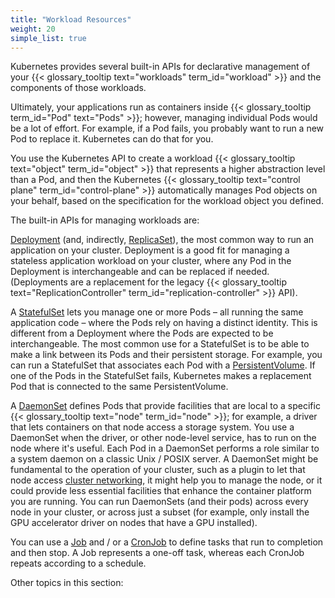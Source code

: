 ```yaml
---
title: "Workload Resources"
weight: 20
simple_list: true
---
```


Kubernetes provides several built-in APIs for declarative management of your
{{< glossary_tooltip text="workloads" term_id="workload" >}}
and the components of those workloads.

Ultimately, your applications run as containers inside
{{< glossary_tooltip term_id="Pod" text="Pods" >}}; however, managing individual
Pods would be a lot of effort. For example, if a Pod fails, you probably want to
run a new Pod to replace it. Kubernetes can do that for you.

You use the Kubernetes API to create a workload
{{< glossary_tooltip text="object" term_id="object" >}} that represents a higher abstraction level
than a Pod, and then the Kubernetes
{{< glossary_tooltip text="control plane" term_id="control-plane" >}} automatically manages
Pod objects on your behalf, based on the specification for the workload object you defined.

The built-in APIs for managing workloads are:

[Deployment](/docs/concepts/workloads/controllers/deployment/) (and, indirectly, [ReplicaSet](/docs/concepts/workloads/controllers/replicaset/)),
the most common way to run an application on your cluster.
Deployment is a good fit for managing a stateless application workload on your cluster, where
any Pod in the Deployment is interchangeable and can be replaced if needed.
(Deployments are a replacement for the legacy
{{< glossary_tooltip text="ReplicationController" term_id="replication-controller" >}} API).

A [StatefulSet](/docs/concepts/workloads/controllers/statefulset/) lets you
manage one or more Pods – all running the same application code – where the Pods rely
on having a distinct identity. This is different from a Deployment where the Pods are
expected to be interchangeable.
The most common use for a StatefulSet is to be able to make a link between its Pods and
their persistent storage. For example, you can run a StatefulSet that associates each Pod
with a [PersistentVolume](/docs/concepts/storage/persistent-volumes/). If one of the Pods
in the StatefulSet fails, Kubernetes makes a replacement Pod that is connected to the
same PersistentVolume.

A [DaemonSet](/docs/concepts/workloads/controllers/daemonset/) defines Pods that provide
facilities that are local to a specific {{< glossary_tooltip text="node" term_id="node" >}};
for example, a driver that lets containers on that node access a storage system. You use a DaemonSet
when the driver, or other node-level service, has to run on the node where it's useful.
Each Pod in a DaemonSet performs a role similar to a system daemon on a classic Unix / POSIX
server.
A DaemonSet might be fundamental to the operation of your cluster,
such as a plugin to let that node access
[cluster networking](/docs/concepts/cluster-administration/networking/#how-to-implement-the-kubernetes-network-model),
it might help you to manage the node,
or it could provide less essential facilities that enhance the container platform you are running.
You can run DaemonSets (and their pods) across every node in your cluster, or across just a subset (for example,
only install the GPU accelerator driver on nodes that have a GPU installed).

You can use a [Job](/docs/concepts/workloads/controllers/job/) and / or
a [CronJob](/docs/concepts/workloads/controllers/cron-jobs/) to
define tasks that run to completion and then stop. A Job represents a one-off task,
whereas each CronJob repeats according to a schedule.

Other topics in this section:
<!-- relies on simple_list: true in the front matter -->
